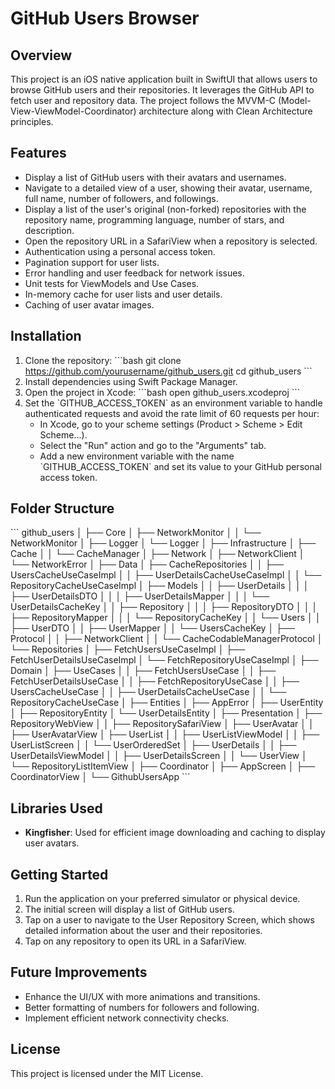 
# GitHub Users Browser

## Overview
This project is an iOS native application built in SwiftUI that allows users to browse GitHub users and their repositories. It leverages the GitHub API to fetch user and repository data. The project follows the MVVM-C (Model-View-ViewModel-Coordinator) architecture along with Clean Architecture principles.

## Features
- Display a list of GitHub users with their avatars and usernames.
- Navigate to a detailed view of a user, showing their avatar, username, full name, number of followers, and followings.
- Display a list of the user's original (non-forked) repositories with the repository name, programming language, number of stars, and description.
- Open the repository URL in a SafariView when a repository is selected.
- Authentication using a personal access token.
- Pagination support for user lists.
- Error handling and user feedback for network issues.
- Unit tests for ViewModels and Use Cases.
- In-memory cache for user lists and user details.
- Caching of user avatar images.

## Installation
1. Clone the repository:
   \`\`\`bash
   git clone https://github.com/yourusername/github_users.git
   cd github_users
   \`\`\`
2. Install dependencies using Swift Package Manager.
3. Open the project in Xcode:
   \`\`\`bash
   open github_users.xcodeproj
   \`\`\`
4. Set the \`GITHUB_ACCESS_TOKEN\` as an environment variable to handle authenticated requests and avoid the rate limit of 60 requests per hour:
   - In Xcode, go to your scheme settings (Product > Scheme > Edit Scheme...).
   - Select the "Run" action and go to the "Arguments" tab.
   - Add a new environment variable with the name \`GITHUB_ACCESS_TOKEN\` and set its value to your GitHub personal access token.

## Folder Structure
\`\`\`
github_users
│
├── Core
│   ├── NetworkMonitor
│   │   └── NetworkMonitor
│   ├── Logger
│       └── Logger
│
├── Infrastructure
│   ├── Cache
│   │   └── CacheManager
│   ├── Network
│       ├── NetworkClient
│       └── NetworkError
│
├── Data
│   ├── CacheRepositories
│   │   ├── UsersCacheUseCaseImpl
│   │   ├── UserDetailsCacheUseCaseImpl
│   │   └── RepositoryCacheUseCaseImpl
│   ├── Models
│   │   ├── UserDetails
│   │   │   ├── UserDetailsDTO
│   │   │   ├── UserDetailsMapper
│   │   │   └── UserDetailsCacheKey
│   │   ├── Repository
│   │   │   ├── RepositoryDTO
│   │   │   ├── RepositoryMapper
│   │   │   └── RepositoryCacheKey
│   │   └── Users
│   │       ├── UserDTO
│   │       ├── UserMapper
│   │       └── UsersCacheKey
│   ├── Protocol
│   │   ├── NetworkClient
│   │   └── CacheCodableManagerProtocol
│   └── Repositories
│       ├── FetchUsersUseCaseImpl
│       ├── FetchUserDetailsUseCaseImpl
│       └── FetchRepositoryUseCaseImpl
│
├── Domain
│   ├── UseCases
│   │   ├── FetchUsersUseCase
│   │   ├── FetchUserDetailsUseCase
│   │   ├── FetchRepositoryUseCase
│   │   ├── UsersCacheUseCase
│   │   ├── UserDetailsCacheUseCase
│   │   └── RepositoryCacheUseCase
│   ├── Entities
│       ├── AppError
│       ├── UserEntity
│       ├── RepositoryEntity
│       └── UserDetailsEntity
│
├── Presentation
│   ├── RepositoryWebView
│   │   ├── RepositorySafariView
│   ├── UserAvatar
│   │   ├── UserAvatarView
│   ├── UserList
│   │   ├── UserListViewModel
│   │   ├── UserListScreen
│   │   └── UserOrderedSet
│   ├── UserDetails
│   │   ├── UserDetailsViewModel
│   │   ├── UserDetailsScreen
│   │   └── UserView
│       └── RepositoryListItemView
│   ├── Coordinator
│       ├── AppScreen
│       ├── CoordinatorView
│       └── GithubUsersApp
\`\`\`

## Libraries Used
- **Kingfisher**: Used for efficient image downloading and caching to display user avatars.

## Getting Started
1. Run the application on your preferred simulator or physical device.
2. The initial screen will display a list of GitHub users.
3. Tap on a user to navigate to the User Repository Screen, which shows detailed information about the user and their repositories.
4. Tap on any repository to open its URL in a SafariView.

## Future Improvements
- Enhance the UI/UX with more animations and transitions.
- Better formatting of numbers for followers and following.
- Implement efficient network connectivity checks.

## License
This project is licensed under the MIT License.
